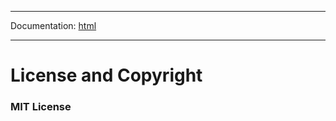 -----

Documentation: [html](https://docs-beta.ethers.io/)

-----

License and Copyright
=====================

### MIT License


